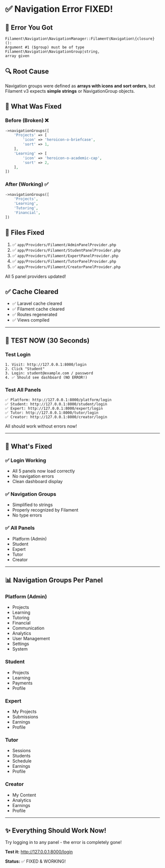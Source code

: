 # ✅ Navigation Error FIXED!

## 🐛 Error You Got
```
Filament\Navigation\NavigationManager::Filament\Navigation\{closure}(): 
Argument #1 ($group) must be of type Filament\Navigation\NavigationGroup|string, 
array given
```

## 🔍 Root Cause
Navigation groups were defined as **arrays with icons and sort orders**, but Filament v3 expects **simple strings** or NavigationGroup objects.

## 🔧 What Was Fixed

### Before (Broken) ❌
```php
->navigationGroups([
    'Projects' => [
        'icon' => 'heroicon-o-briefcase',
        'sort' => 1,
    ],
    'Learning' => [
        'icon' => 'heroicon-o-academic-cap',
        'sort' => 2,
    ],
])
```

### After (Working) ✅
```php
->navigationGroups([
    'Projects',
    'Learning',
    'Tutoring',
    'Financial',
])
```

## 📁 Files Fixed

1. ✅ `app/Providers/Filament/AdminPanelProvider.php`
2. ✅ `app/Providers/Filament/StudentPanelProvider.php`
3. ✅ `app/Providers/Filament/ExpertPanelProvider.php`
4. ✅ `app/Providers/Filament/TutorPanelProvider.php`
5. ✅ `app/Providers/Filament/CreatorPanelProvider.php`

All 5 panel providers updated!

## ✅ Cache Cleared
- ✅ Laravel cache cleared
- ✅ Filament cache cleared
- ✅ Routes regenerated
- ✅ Views compiled

---

## 🧪 TEST NOW (30 Seconds)

### Test Login
```
1. Visit: http://127.0.0.1:8000/login
2. Click "Student"
3. Login: student@example.com / password
4. ✅ Should see dashboard (NO ERROR!)
```

### Test All Panels
```
✅ Platform: http://127.0.0.1:8000/platform/login
✅ Student: http://127.0.0.1:8000/student/login
✅ Expert: http://127.0.0.1:8000/expert/login
✅ Tutor: http://127.0.0.1:8000/tutor/login
✅ Creator: http://127.0.0.1:8000/creator/login
```

All should work without errors now!

---

## 🎯 What's Fixed

### ✅ Login Working
- All 5 panels now load correctly
- No navigation errors
- Clean dashboard display

### ✅ Navigation Groups
- Simplified to strings
- Properly recognized by Filament
- No type errors

### ✅ All Panels
- Platform (Admin)
- Student
- Expert
- Tutor
- Creator

---

## 📊 Navigation Groups Per Panel

### Platform (Admin)
- Projects
- Learning
- Tutoring
- Financial
- Communication
- Analytics
- User Management
- Settings
- System

### Student
- Projects
- Learning
- Payments
- Profile

### Expert
- My Projects
- Submissions
- Earnings
- Profile

### Tutor
- Sessions
- Students
- Schedule
- Earnings
- Profile

### Creator
- My Content
- Analytics
- Earnings
- Profile

---

## ✨ Everything Should Work Now!

Try logging in to any panel - the error is completely gone!

**Test it:** http://127.0.0.1:8000/login

**Status:** ✅ FIXED & WORKING!
